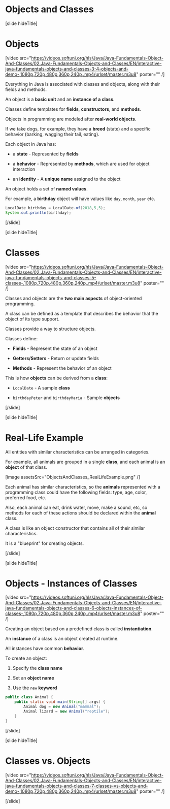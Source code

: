 # Objects and Classes

[slide hideTitle]
# Objects

[video src="https://videos.softuni.org/hls/Java/Java-Fundamentals-Object-And-Classes/02.Java-Fundamentals-Objects-and-Classes/EN/interactive-java-fundamentals-objects-and-classes-3-4-objects-and-demo-,1080p,720p,480p,360p,240p,.mp4/urlset/master.m3u8" poster="" /]

Everything in Java is associated with classes and objects, along with their fields and methods.

An object is a **basic unit** and an **instance of a class**.

Classes define templates for **fields**, **constructors**, and **methods**.

Objects in programming are modeled after **real-world objects**.

If we take dogs, for example, they have a **breed** (state) and a specific behavior (barking, wagging their tail, eating).

Each object in Java has:

- a **state** - Represented by **fields**

- a **behavior** - Represented by **methods**, which are used for object interaction 

- an **identity** - A **unique name** assigned to the object

An object holds a set of **named values**.

For example, a **birthday** object will have values like `day`, `month`, `year` etc.

```java live
LocalDate birthday = LocalDate.of(2018,5,5);
System.out.println(birthday);
```

[/slide]

[slide hideTitle]
# Classes

[video src="https://videos.softuni.org/hls/Java/Java-Fundamentals-Object-And-Classes/02.Java-Fundamentals-Objects-and-Classes/EN/interactive-java-fundamentals-objects-and-classes-5-classes-,1080p,720p,480p,360p,240p,.mp4/urlset/master.m3u8" poster="" /]

Classes and objects are the **two main aspects** of object-oriented programming. 

A class can be defined as a template that describes the behavior that the object of its type support.

Classes provide a way to structure objects.

Classes define: 

- **Fields** - Represent the state of an object

- **Getters/Setters** - Return or update fields

- **Methods** - Represent the behavior of an object


This is how **objects** can be derived from a **class**:

- `LocalDate` - A sample **class**

- `birthdayPeter` and `birthdayMaria` - Sample **objects**

[/slide]

[slide hideTitle]
# Real-Life Example

All entities with similar characteristics can be arranged in categories.

For example, all animals are grouped in a single **class**, and each animal is an **object** of that class.

[image assetsSrc="ObjectsAndClasses_RealLifeExample.png" /]

Each animal has similar characteristics, so the **animals** represented with a programming class could have the following fields: type, age, color, preferred food, etc.

Also, each animal can eat, drink water, move, make a sound, etc, so methods for each of these actions should be declared within the **animal** class.

A class is like an object constructor that contains all of their similar characteristics. 

It is a "blueprint" for creating objects.


[/slide]

[slide hideTitle]
# Objects - Instances of Classes

[video src="https://videos.softuni.org/hls/Java/Java-Fundamentals-Object-And-Classes/02.Java-Fundamentals-Objects-and-Classes/EN/interactive-java-fundamentals-objects-and-classes-6-objects-instances-of-classes-,1080p,720p,480p,360p,240p,.mp4/urlset/master.m3u8" poster="" /]

Creating an object based on a predefined class is called **instantiation**.

An **instance** of a class is an object created at runtime.

All instances have common **behavior**. 

To create an object: 

1) Specify the **class name** 

2) Set an **object name**

3) Use the `new` **keyword** 

```java
public class Animal {
    public static void main(String[] args) {
        Animal dog = new Animal("mammal");
        Animal lizard = new Animal("reptile");
    }
}
```

[/slide]

[slide hideTitle]

# Classes vs. Objects

[video src="https://videos.softuni.org/hls/Java/Java-Fundamentals-Object-And-Classes/02.Java-Fundamentals-Objects-and-Classes/EN/interactive-java-fundamentals-objects-and-classes-7-classes-vs-objects-and-demo-,1080p,720p,480p,360p,240p,.mp4/urlset/master.m3u8" poster="" /]

[/slide]
